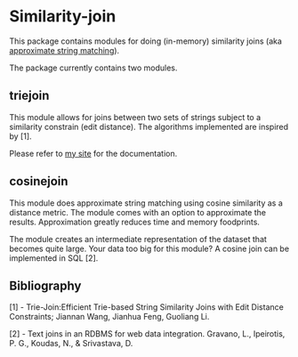 Similarity-join
=========

This package contains modules for doing (in-memory) similarity joins (aka [approximate string matching](http://en.wikipedia.org/wiki/Approximate_string_matching)).

The package currently contains two modules.

triejoin
------------
This module allows for joins between two sets of strings subject to a similarity constrain (edit distance). The algorithms implemented are inspired by [1].

Please refer to [my site](http://procrastinaty.com/projects/) for the documentation.

cosinejoin
------------
This module does approximate string matching using cosine similarity as a distance metric. The module comes with an option to approximate the results. Approximation greatly reduces time and memory foodprints.

The module creates an intermediate representation of the dataset that becomes quite large. Your data too big for this module? A cosine join can be implemented in SQL [2].

Bibliography
------------
[1] - Trie-Join:Efficient Trie-based String Similarity Joins with Edit Distance Constraints; Jiannan Wang, Jianhua Feng, Guoliang Li.

[2] - Text joins in an RDBMS for web data integration. Gravano, L., Ipeirotis, P. G., Koudas, N., & Srivastava, D.
